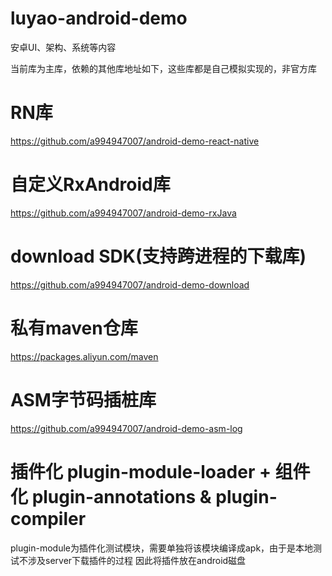 # luyao-android-demo
安卓UI、架构、系统等内容

当前库为主库，依赖的其他库地址如下，这些库都是自己模拟实现的，非官方库
# RN库
https://github.com/a994947007/android-demo-react-native

# 自定义RxAndroid库
https://github.com/a994947007/android-demo-rxJava

# download SDK(支持跨进程的下载库)
https://github.com/a994947007/android-demo-download

# 私有maven仓库
https://packages.aliyun.com/maven

# ASM字节码插桩库
https://github.com/a994947007/android-demo-asm-log

# 插件化 plugin-module-loader + 组件化 plugin-annotations & plugin-compiler
plugin-module为插件化测试模块，需要单独将该模块编译成apk，由于是本地测试不涉及server下载插件的过程
因此将插件放在android磁盘